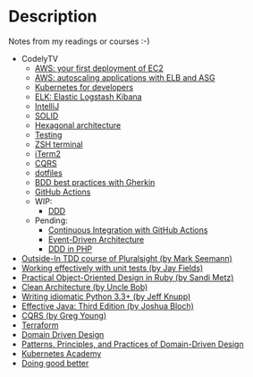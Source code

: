 # Description
Notes from my readings or courses :-)

* CodelyTV
    * [AWS: your first deployment of EC2](aws-ec2-codelytv.md)
    * [AWS: autoscaling applications with ELB and ASG](aws-autoscaling-elb-asg.md)
    * [Kubernetes for developers](kubernetes-for-developers.md)
    * [ELK: Elastic Logstash Kibana](elk-codelytv.md)
    * [IntelliJ](intellij.md)
    * [SOLID](solid-principles-applied.md)
    * [Hexagonal architecture](hexagonal-architecture.md)
    * [Testing](testing.md)
    * [ZSH terminal](zsh-terminal.md)
    * [iTerm2](iterm2.md)
    * [CQRS](cqrs-codelytv.md)
    * [dotfiles](dotfiles-codelytv.md)
    * [BDD best practices with Gherkin](bdd_best_practices_by_codelytv.md)
    * [GitHub Actions](github-actions-codelytv.md)
    * WIP:
        * [DDD](ddd-codelytv.md)
    * Pending:
        * [Continuous Integration with GitHub Actions](https://pro.codely.tv/library/github-actions-de-0-a-integracion-continua/109857/about/)
        * [Event-Driven Architecture](https://pro.codely.tv/library/comunicacion-entre-microservicios-event-driven-architecture/about/)
        * [DDD in PHP](https://pro.codely.tv/library/ddd-en-php/about/)
* [Outside-In TDD course of Pluralsight (by Mark Seemann)](outside-in-tdd-pluralsight.md)
* [Working effectively with unit tests (by Jay Fields)](working-effectively-with-unit-tests.md)
* [Practical Object-Oriented Design in Ruby (by Sandi Metz)](practical-object-oriented-design-in-ruby.md)
* [Clean Architecture (by Uncle Bob)](clean-architecture.md)
* [Writing idiomatic Python 3.3+ (by Jeff Knupp)](writing-idiomatic-python-3.md)
* [Effective Java: Third Edition (by Joshua Bloch)](effective-java-third-edition.md)
* [CQRS (by Greg Young)](cqrs-by-greg-young.md)
* [Terraform](terraform.md)
* [Domain Driven Design](Domain_Driven_Design.md)
* [Patterns, Principles, and Practices of Domain-Driven Design](patterns-principles-practices-ddd.md)
* [Kubernetes Academy](kubernetes-academy.md)
* [Doing good better](doing-good-better.md)
